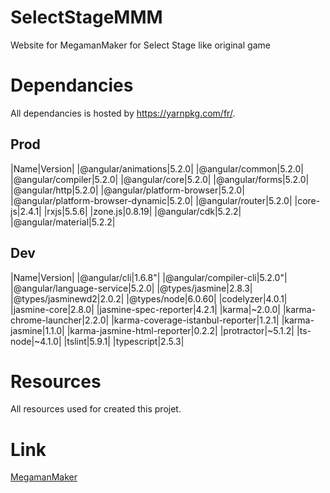 # SelectStageMMM
Website for MegamanMaker for Select Stage like original game

# Dependancies

All dependancies is hosted by https://yarnpkg.com/fr/.

## Prod

|Name|Version|
|@angular/animations|5.2.0|
|@angular/common|5.2.0|
|@angular/compiler|5.2.0|
|@angular/core|5.2.0|
|@angular/forms|5.2.0|
|@angular/http|5.2.0|
|@angular/platform-browser|5.2.0|
|@angular/platform-browser-dynamic|5.2.0|
|@angular/router|5.2.0|
|core-js|2.4.1|
|rxjs|5.5.6|
|zone.js|0.8.19|
|@angular/cdk|5.2.2|
|@angular/material|5.2.2|

## Dev

|Name|Version|
|@angular/cli|1.6.8"|
|@angular/compiler-cli|5.2.0"|
|@angular/language-service|5.2.0|
|@types/jasmine|2.8.3|
|@types/jasminewd2|2.0.2|
|@types/node|6.0.60|
|codelyzer|4.0.1|
|jasmine-core|2.8.0|
|jasmine-spec-reporter|4.2.1|
|karma|~2.0.0|
|karma-chrome-launcher|2.2.0|
|karma-coverage-istanbul-reporter|1.2.1|
|karma-jasmine|1.1.0|
|karma-jasmine-html-reporter|0.2.2|
|protractor|~5.1.2|
|ts-node|~4.1.0|
|tslint|5.9.1|
|typescript|2.5.3|

# Resources

All resources used for created this projet.

# Link

[MegamanMaker](https://megamanmaker.com/)
